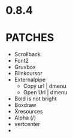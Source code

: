 # 0.8.4
# PATCHES
- Scrollback
- Font2
- Gruvbox
- Blinkcursor
- Externalpipe
	- Copy url | dmenu
	- Open Url | dmenu
- Bold is not bright
- Boxdraw 
- Xresources
- Alpha (/)
- vertcenter
- 
